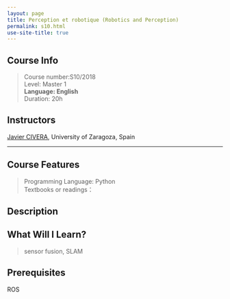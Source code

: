 ```yaml
---
layout: page
title: Perception et robotique (Robotics and Perception)
permalink: s10.html
use-site-title: true
---
```


## Course Info
> Course number:S10/2018<br/>
Level: Master 1<br/>
**Language: English**<br/>
Duration: 20h

## Instructors

[Javier CIVERA](http://webdiis.unizar.es/~jcivera/), University of Zaragoza, Spain

---

## Course Features
> Programming Language: Python<br/>
Textbooks or readings：

## Description

## What Will I Learn?

> sensor fusion, SLAM

## Prerequisites

ROS